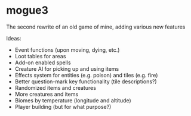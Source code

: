 # mogue3
The second rewrite of an old game of mine, adding various new features

Ideas:

* Event functions (upon moving, dying, etc.)
* Loot tables for areas
* Add-on enabled spells
* Creature AI for picking up and using items
* Effects system for entities (e.g. poison) and tiles (e.g. fire)
* Better question-mark key functionality (tile descriptions?)
* Randomized items and creatures
* More creatures and items
* Biomes by temperature (longitude and altitude)
* Player building (but for what purpose?)
